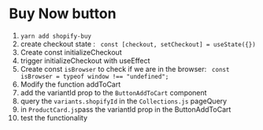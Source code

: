 # Buy Now button

1. `yarn add shopify-buy`
2. create checkout state : ` const [checkout, setCheckout] = useState({})`
3. Create const initializeCheckout
4. trigger initializeCheckout with useEffect
5. Create const `isBrowser` to check if we are in the browser: ` const isBrowser = typeof window !== "undefined";`
6. Modify the function addToCart
7. add the variantId prop to the `ButtonAddToCart` component
8. query the `variants.shopifyId` in the `Collections.js` pageQuery
9. in `ProductCard.js`pass the variantId prop in the ButtonAddToCart
10. test the functionality
